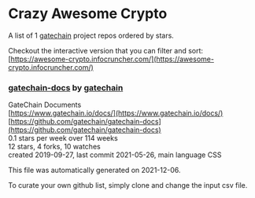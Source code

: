 # Crazy Awesome Crypto
A list of 1 [gatechain](https://github.com/gatechain) project repos ordered by stars.  

Checkout the interactive version that you can filter and sort: 
[https://awesome-crypto.infocruncher.com/](https://awesome-crypto.infocruncher.com/)  


### [gatechain-docs](https://github.com/gatechain/gatechain-docs) by [gatechain](https://github.com/gatechain)  
GateChain Documents  
[https://www.gatechain.io/docs/](https://www.gatechain.io/docs/)  
[https://github.com/gatechain/gatechain-docs](https://github.com/gatechain/gatechain-docs)  
0.1 stars per week over 114 weeks  
12 stars, 4 forks, 10 watches  
created 2019-09-27, last commit 2021-05-26, main language CSS  


This file was automatically generated on 2021-12-06.  

To curate your own github list, simply clone and change the input csv file.  
